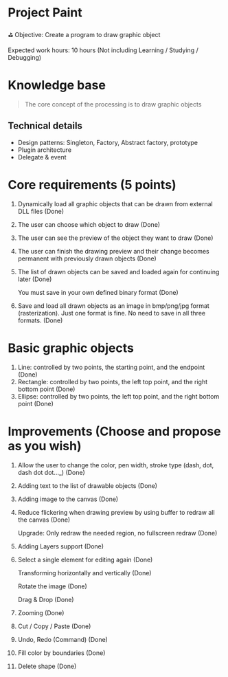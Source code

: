 # Project Paint

<aside>
⛳ Objective: Create a program to draw graphic object

</aside>

Expected work hours: 10 hours (Not including Learning / Studying / Debugging)
# Knowledge base

> The core concept of the processing is to draw graphic objects
> 

## Technical details

- Design patterns: Singleton, Factory, Abstract factory, prototype
- Plugin architecture
- Delegate & event

# Core requirements (5 points)

1. Dynamically load all graphic objects that can be drawn from external DLL files (Done)
2. The user can choose which object to draw (Done)
3. The user can see the preview of the object they want to draw (Done)
4. The user can finish the drawing preview and their change becomes permanent with previously drawn objects (Done)
5. The list of drawn objects can be saved and loaded again for continuing later (Done)
    
    You must save in your own defined binary format (Done)
    
6. Save and load all drawn objects as an image in bmp/png/jpg format (rasterization). Just one format is fine. No need to save in all three formats. (Done)
# Basic graphic objects

1. Line: controlled by two points, the starting point, and the endpoint (Done)
2. Rectangle: controlled by two points, the left top point, and the right bottom point (Done)
3. Ellipse: controlled by two points, the left top point, and the right bottom point (Done)

# Improvements (Choose and propose as you wish)

1. Allow the user to change the color, pen width, stroke type (dash, dot, dash dot dot..._) (Done)
2. Adding text to the list of drawable objects (Done)
3. Adding image to the canvas (Done)
4. Reduce flickering when drawing preview by using buffer to redraw all the canvas (Done)
    
    Upgrade: Only redraw the needed region, no fullscreen redraw (Done)
    
5. Adding Layers support (Done)
6. Select a single element for editing again (Done)
    
    Transforming horizontally and vertically (Done)
    
    Rotate the image (Done)
    
    Drag & Drop (Done)
    
7. Zooming (Done)
8. Cut / Copy / Paste (Done)
9. Undo, Redo (Command) (Done)
10. Fill color by boundaries (Done)
11. Delete shape (Done)
